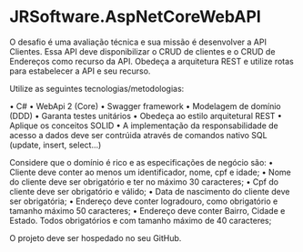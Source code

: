 # JRSoftware.AspNetCoreWebAPI
O desafio é uma avaliação técnica e sua missão é desenvolver a API Clientes.
Essa API deve disponibilizar o CRUD de clientes e o CRUD de Endereços como recurso da API.
Obedeça a arquitetura REST e utilize rotas para estabelecer a API e seu recurso. 

Utilize as seguintes tecnologias/metodologias:
 
•	C#
•	WebApi 2 (Core)
•	Swagger framework
•	Modelagem de domínio (DDD)
•	Garanta testes unitários
•	Obedeça ao estilo arquitetural REST
•	Aplique os conceitos SOLID
•	A implementação da responsabilidade de acesso a dados deve ser contrúida através de comandos nativo SQL (update, insert, select...)
 
Considere que o domínio é rico e as especificações de negócio são:
•	Cliente deve conter ao menos um identificador, nome, cpf e idade;
•	Nome do cliente deve ser obrigatório e ter no máximo 30 caracteres;
•	Cpf do cliente deve ser obrigatório e válido;
•	Data de nascimento do cliente deve ser obrigatória;
•	Endereço deve conter logradouro, como obrigatório e tamanho máximo 50 caracteres;
•	Endereço deve conter Bairro, Cidade e Estado. Todos obrigatórios e com tamanho máximo de 40 caracteres;

O projeto deve ser hospedado no seu GitHub.
